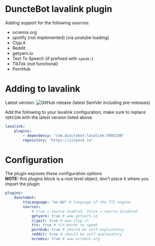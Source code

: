 # DuncteBot lavalink plugin

Adding support for the following sources:
- ocremix.org
- spotify (not implemented) (via youtube loading)
- Clyp.it
- Reddit
- getyarn.io
- Text To Speech (if prefixed with `speak:`)
- TikTok (not functional)
- PornHub

# Adding to lavalink

Latest version: ![GitHub release (latest SemVer including pre-releases)](https://img.shields.io/github/v/release/DuncteBot/lavalink)

Add the following to your lavalink configuration, make sure to replace `VERSION` with the latest version listed above
```yml
lavalink:
    plugins:
        - dependency: "com.dunctebot:lavalink:VERSION"
        repository: "https://jitpack.io"
```

# Configuration
The plugin exposes these configuration options
<br><b>NOTE:</b> this plugins block is a root level object, don't place it where you import the plugin
```yml
plugins:
    dunctebot:
        ttsLanguage: "en-AU" # language of the TTS engine
        sources:
            # true = source enabled, false = source disabled
            getyarn: true # www.getyarn.io
            clypit: true # www.clyp.it
            tts: true # tts:Words to speak
            pornhub: true # should be self-explanatory
            reddit: true # should be self-explanatory
            ocremix: true # www.ocremix.org
```